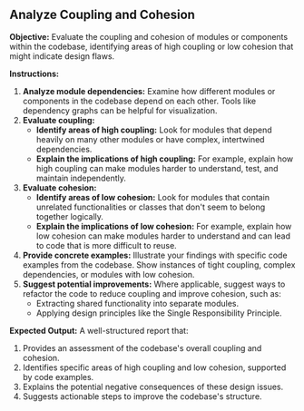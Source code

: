 ## Analyze Coupling and Cohesion

**Objective:** Evaluate the coupling and cohesion of modules or components within the codebase, identifying areas of high coupling or low cohesion that might indicate design flaws. 

**Instructions:**

1. **Analyze module dependencies:** Examine how different modules or components in the codebase depend on each other. Tools like dependency graphs can be helpful for visualization.
2. **Evaluate coupling:**
    * **Identify areas of high coupling:** Look for modules that depend heavily on many other modules or have complex, intertwined dependencies. 
    * **Explain the implications of high coupling:** For example, explain how high coupling can make modules harder to understand, test, and maintain independently. 
3. **Evaluate cohesion:**
    * **Identify areas of low cohesion:** Look for modules that contain unrelated functionalities or classes that don't seem to belong together logically. 
    * **Explain the implications of low cohesion:** For example, explain how low cohesion can make modules harder to understand and can lead to code that is more difficult to reuse. 
4. **Provide concrete examples:** Illustrate your findings with specific code examples from the codebase. Show instances of tight coupling, complex dependencies, or modules with low cohesion.
5. **Suggest potential improvements:**  Where applicable, suggest ways to refactor the code to reduce coupling and improve cohesion, such as:
    * Extracting shared functionality into separate modules. 
    * Applying design principles like the Single Responsibility Principle.

**Expected Output:**  A well-structured report that:

1. Provides an assessment of the codebase's overall coupling and cohesion.
2. Identifies specific areas of high coupling and low cohesion, supported by code examples.
3. Explains the potential negative consequences of these design issues.
4. Suggests actionable steps to improve the codebase's structure. 